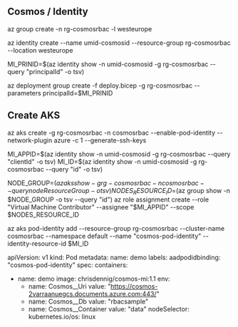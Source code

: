 ## Cosmos / Identity
az group create -n rg-cosmosrbac -l westeurope

az identity create --name umid-cosmosid --resource-group rg-cosmosrbac --location westeurope

MI_PRINID=$(az identity show -n umid-cosmosid -g rg-cosmosrbac --query "principalId" -o tsv)

az deployment group create -f deploy.bicep -g rg-cosmosrbac --parameters principalId=$MI_PRINID

## Create AKS

az aks create -g rg-cosmosrbac -n cosmosrbac --enable-pod-identity --network-plugin azure -c 1 --generate-ssh-keys

MI_APPID=$(az identity show -n umid-cosmosid -g rg-cosmosrbac --query "clientId" -o tsv)
MI_ID=$(az identity show -n umid-cosmosid -g rg-cosmosrbac --query "id" -o tsv)

NODE_GROUP=$(az aks show -g rg-cosmosrbac -n cosmosrbac --query nodeResourceGroup -o tsv)
NODES_RESOURCE_ID=$(az group show -n $NODE_GROUP -o tsv --query "id")
az role assignment create --role "Virtual Machine Contributor" --assignee "$MI_APPID" --scope $NODES_RESOURCE_ID

az aks pod-identity add --resource-group rg-cosmosrbac --cluster-name cosmosrbac --namespace default  --name "cosmos-pod-identity" --identity-resource-id $MI_ID

apiVersion: v1
kind: Pod
metadata:
  name: demo
  labels:
    aadpodidbinding: "cosmos-pod-identity"
spec:
  containers:
  - name: demo
    image: chrisdennig/cosmos-mi:1.1
    env:
      - name: Cosmos__Uri
        value: "https://cosmos-2varraanuegcs.documents.azure.com:443/"
      - name: Cosmos__Db
        value: "rbacsample"
      - name: Cosmos__Container
        value: "data"
  nodeSelector:
    kubernetes.io/os: linux